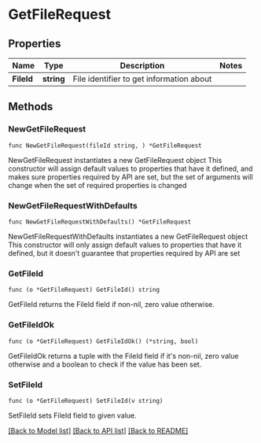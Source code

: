 # GetFileRequest

## Properties

Name | Type | Description | Notes
------------ | ------------- | ------------- | -------------
**FileId** | **string** | File identifier to get information about | 

## Methods

### NewGetFileRequest

`func NewGetFileRequest(fileId string, ) *GetFileRequest`

NewGetFileRequest instantiates a new GetFileRequest object
This constructor will assign default values to properties that have it defined,
and makes sure properties required by API are set, but the set of arguments
will change when the set of required properties is changed

### NewGetFileRequestWithDefaults

`func NewGetFileRequestWithDefaults() *GetFileRequest`

NewGetFileRequestWithDefaults instantiates a new GetFileRequest object
This constructor will only assign default values to properties that have it defined,
but it doesn't guarantee that properties required by API are set

### GetFileId

`func (o *GetFileRequest) GetFileId() string`

GetFileId returns the FileId field if non-nil, zero value otherwise.

### GetFileIdOk

`func (o *GetFileRequest) GetFileIdOk() (*string, bool)`

GetFileIdOk returns a tuple with the FileId field if it's non-nil, zero value otherwise
and a boolean to check if the value has been set.

### SetFileId

`func (o *GetFileRequest) SetFileId(v string)`

SetFileId sets FileId field to given value.



[[Back to Model list]](../README.md#documentation-for-models) [[Back to API list]](../README.md#documentation-for-api-endpoints) [[Back to README]](../README.md)


